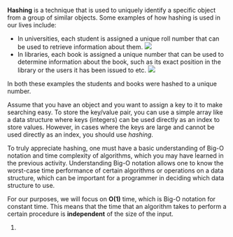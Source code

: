 **Hashing** is a technique that is used to uniquely identify a specific object from a group of similar objects. Some examples of how hashing is used in our lives include:

- In universities, each student is assigned a unique roll number that can be used to retrieve information about them.
![](https://housing.ucdavis.edu/_images/aggie-card/aggiecard-201603.png)
- In libraries, each book is assigned a unique number that can be used to determine information about the book, such as its exact position in the library or the users it has been issued to etc.
![](https://a57.foxnews.com/static.foxnews.com/foxnews.com/content/uploads/2018/09/918/516/ContentBroker_contentid-de8ba2e317be472eba43515432247b8e-1.png?ve=1&tl=1)

In both these examples the students and books were hashed to a unique number.

Assume that you have an object and you want to assign a key to it to make searching easy. To store the key/value pair, you can use a simple array like a data structure where keys (integers) can be used directly as an index to store values. However, in cases where the keys are large and cannot be used directly as an index, you should use *hashing*.

To truly appreciate hashing, one must have a basic understanding of Big-O notation and time complexity of algorithms, which you may have learned in the previous activity. Understanding Big-O notation allows one to know the worst-case time performance of certain algorithms or operations on a data structure, which can be important for a programmer in deciding which data structure to use. 

For our purposes, we will focus on **O(1)** time, which is Big-O notation for constant time. This means that the time that an algorithm takes to perform a certain procedure is **independent** of the size of the input.

1. 
